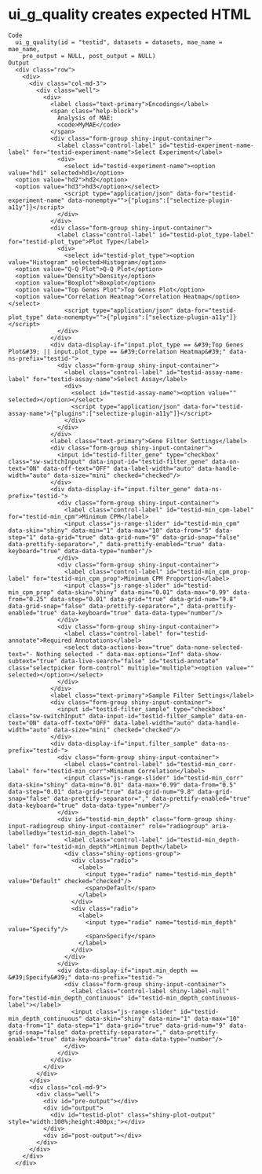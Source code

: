 # ui_g_quality creates expected HTML

    Code
      ui_g_quality(id = "testid", datasets = datasets, mae_name = mae_name,
        pre_output = NULL, post_output = NULL)
    Output
      <div class="row">
        <div>
          <div class="col-md-3">
            <div class="well">
              <div>
                <label class="text-primary">Encodings</label>
                <span class="help-block">
                  Analysis of MAE:
                  <code>MyMAE</code>
                </span>
                <div class="form-group shiny-input-container">
                  <label class="control-label" id="testid-experiment-name-label" for="testid-experiment-name">Select Experiment</label>
                  <div>
                    <select id="testid-experiment-name"><option value="hd1" selected>hd1</option>
      <option value="hd2">hd2</option>
      <option value="hd3">hd3</option></select>
                    <script type="application/json" data-for="testid-experiment-name" data-nonempty="">{"plugins":["selectize-plugin-a11y"]}</script>
                  </div>
                </div>
                <div class="form-group shiny-input-container">
                  <label class="control-label" id="testid-plot_type-label" for="testid-plot_type">Plot Type</label>
                  <div>
                    <select id="testid-plot_type"><option value="Histogram" selected>Histogram</option>
      <option value="Q-Q Plot">Q-Q Plot</option>
      <option value="Density">Density</option>
      <option value="Boxplot">Boxplot</option>
      <option value="Top Genes Plot">Top Genes Plot</option>
      <option value="Correlation Heatmap">Correlation Heatmap</option></select>
                    <script type="application/json" data-for="testid-plot_type" data-nonempty="">{"plugins":["selectize-plugin-a11y"]}</script>
                  </div>
                </div>
                <div data-display-if="input.plot_type == &#39;Top Genes Plot&#39; || input.plot_type == &#39;Correlation Heatmap&#39;" data-ns-prefix="testid-">
                  <div class="form-group shiny-input-container">
                    <label class="control-label" id="testid-assay-name-label" for="testid-assay-name">Select Assay</label>
                    <div>
                      <select id="testid-assay-name"><option value="" selected></option></select>
                      <script type="application/json" data-for="testid-assay-name">{"plugins":["selectize-plugin-a11y"]}</script>
                    </div>
                  </div>
                </div>
                <label class="text-primary">Gene Filter Settings</label>
                <div class="form-group shiny-input-container">
                  <input id="testid-filter_gene" type="checkbox" class="sw-switchInput" data-input-id="testid-filter_gene" data-on-text="ON" data-off-text="OFF" data-label-width="auto" data-handle-width="auto" data-size="mini" checked="checked"/>
                </div>
                <div data-display-if="input.filter_gene" data-ns-prefix="testid-">
                  <div class="form-group shiny-input-container">
                    <label class="control-label" id="testid-min_cpm-label" for="testid-min_cpm">Minimum CPM</label>
                    <input class="js-range-slider" id="testid-min_cpm" data-skin="shiny" data-min="1" data-max="10" data-from="5" data-step="1" data-grid="true" data-grid-num="9" data-grid-snap="false" data-prettify-separator="," data-prettify-enabled="true" data-keyboard="true" data-data-type="number"/>
                  </div>
                  <div class="form-group shiny-input-container">
                    <label class="control-label" id="testid-min_cpm_prop-label" for="testid-min_cpm_prop">Minimum CPM Proportion</label>
                    <input class="js-range-slider" id="testid-min_cpm_prop" data-skin="shiny" data-min="0.01" data-max="0.99" data-from="0.25" data-step="0.01" data-grid="true" data-grid-num="9.8" data-grid-snap="false" data-prettify-separator="," data-prettify-enabled="true" data-keyboard="true" data-data-type="number"/>
                  </div>
                  <div class="form-group shiny-input-container">
                    <label class="control-label" for="testid-annotate">Required Annotations</label>
                    <select data-actions-box="true" data-none-selected-text="- Nothing selected -" data-max-options="Inf" data-show-subtext="true" data-live-search="false" id="testid-annotate" class="selectpicker form-control" multiple="multiple"><option value="" selected></option></select>
                  </div>
                </div>
                <label class="text-primary">Sample Filter Settings</label>
                <div class="form-group shiny-input-container">
                  <input id="testid-filter_sample" type="checkbox" class="sw-switchInput" data-input-id="testid-filter_sample" data-on-text="ON" data-off-text="OFF" data-label-width="auto" data-handle-width="auto" data-size="mini" checked="checked"/>
                </div>
                <div data-display-if="input.filter_sample" data-ns-prefix="testid-">
                  <div class="form-group shiny-input-container">
                    <label class="control-label" id="testid-min_corr-label" for="testid-min_corr">Minimum Correlation</label>
                    <input class="js-range-slider" id="testid-min_corr" data-skin="shiny" data-min="0.01" data-max="0.99" data-from="0.5" data-step="0.01" data-grid="true" data-grid-num="9.8" data-grid-snap="false" data-prettify-separator="," data-prettify-enabled="true" data-keyboard="true" data-data-type="number"/>
                  </div>
                  <div id="testid-min_depth" class="form-group shiny-input-radiogroup shiny-input-container" role="radiogroup" aria-labelledby="testid-min_depth-label">
                    <label class="control-label" id="testid-min_depth-label" for="testid-min_depth">Minimum Depth</label>
                    <div class="shiny-options-group">
                      <div class="radio">
                        <label>
                          <input type="radio" name="testid-min_depth" value="Default" checked="checked"/>
                          <span>Default</span>
                        </label>
                      </div>
                      <div class="radio">
                        <label>
                          <input type="radio" name="testid-min_depth" value="Specify"/>
                          <span>Specify</span>
                        </label>
                      </div>
                    </div>
                  </div>
                  <div data-display-if="input.min_depth == &#39;Specify&#39;" data-ns-prefix="testid-">
                    <div class="form-group shiny-input-container">
                      <label class="control-label shiny-label-null" for="testid-min_depth_continuous" id="testid-min_depth_continuous-label"></label>
                      <input class="js-range-slider" id="testid-min_depth_continuous" data-skin="shiny" data-min="1" data-max="10" data-from="1" data-step="1" data-grid="true" data-grid-num="9" data-grid-snap="false" data-prettify-separator="," data-prettify-enabled="true" data-keyboard="true" data-data-type="number"/>
                    </div>
                  </div>
                </div>
              </div>
            </div>
          </div>
          <div class="col-md-9">
            <div class="well">
              <div id="pre-output"></div>
              <div id="output">
                <div id="testid-plot" class="shiny-plot-output" style="width:100%;height:400px;"></div>
              </div>
              <div id="post-output"></div>
            </div>
          </div>
        </div>
      </div>


